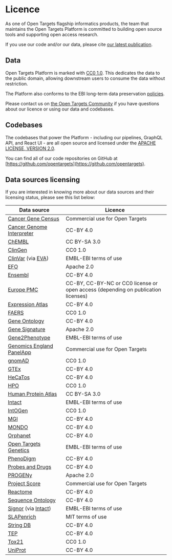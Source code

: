 # Licence

As one of Open Targets flagship informatics products, the team that maintains the Open Targets Platform is committed to building open source tools and supporting open access research.

If you use our code and/or our data, please cite [our latest publication](citation.md#latest-publication).

## **Data**

Open Targets Platform is marked with [CC0 1.0](http://creativecommons.org/publicdomain/zero/1.0?ref=chooser-v1). This dedicates the data to the public domain, allowing downstream users to consume the data without restriction.

The Platform also conforms to the EBI long-term data preservation [policies](https://www.ebi.ac.uk/long-term-data-preservation).

Please contact us on [the Open Targets Community](https://community.opentargets.org/) if you have questions about our licence or using our data and codebases.

## **Codebases**

The codebases that power the Platform - including our pipelines, GraphQL API, and React UI - are all open source and licensed under the [APACHE LICENSE, VERSION 2.0](https://www.apache.org/licenses/LICENSE-2.0).

You can find all of our code repositories on GitHub at [https://github.com/opentargets](https://github.com/opentargets).

## Data sources licensing

If you are interested in knowing more about our data sources and their licensing status, please see this list below:&#x20;

| Data source                                                                                                     | Licence                                                                           |
| --------------------------------------------------------------------------------------------------------------- | --------------------------------------------------------------------------------- |
| [Cancer Gene Census](https://cancer.sanger.ac.uk/census)                                                        | Commercial use for Open Targets                                                   |
| [Cancer Genome Interpreter](https://www.cancergenomeinterpreter.org/biomarkers)                                 | CC-BY 4.0                                                                         |
| [ChEMBL](https://www.ebi.ac.uk/chembl/)                                                                         | CC BY-SA 3.0                                                                      |
| [ClinGen](https://clinicalgenome.org/)                                                                          | CC0 1.0                                                                           |
| [ClinVar](https://www.ncbi.nlm.nih.gov/clinvar/) (via [EVA](https://www.ebi.ac.uk/eva/))                        | EMBL-EBI terms of use                                                             |
| [EFO](https://www.ebi.ac.uk/efo/)                                                                               | Apache 2.0                                                                        |
| [Ensembl](https://www.ensembl.org/index.html)                                                                   | CC-BY 4.0                                                                         |
| [Europe PMC](http://europepmc.org/)                                                                             | CC-BY, CC-BY-NC or CC0 license or open access (depending on publication licenses) |
| [Expression Atlas](https://www.ebi.ac.uk/gxa/home)                                                              | CC-BY 4.0                                                                         |
| [FAERS](https://www.fda.gov/drugs/surveillance/questions-and-answers-fdas-adverse-event-reporting-system-faers) | CC0 1.0                                                                           |
| [Gene Ontology](http://geneontology.org/)                                                                       | CC-BY 4.0                                                                         |
| [Gene Signature](https://www.hsls.pitt.edu/obrc/index.php?page=URL1268854187)                                   | Apache 2.0                                                                        |
| [Gene2Phenotype](https://www.ebi.ac.uk/gene2phenotype)                                                          | EMBL-EBI terms of use                                                             |
| [Genomics England PanelApp](https://panelapp.genomicsengland.co.uk/)                                            | Commercial use for Open Targets                                                   |
| [gnomAD](https://gnomad.broadinstitute.org/)                                                                    | CC0 1.0                                                                           |
| [GTEx](https://www.gtexportal.org)                                                                              | CC-BY 4.0                                                                         |
| [HeCaTos](https://cordis.europa.eu/project/id/602156/results)                                                   | CC-BY 4.0                                                                         |
| [HPO](https://hpo.jax.org/app/)                                                                                 | CC0 1.0                                                                           |
| [Human Protein Atlas](http://www.proteinatlas.org/)                                                             | CC BY-SA 3.0                                                                      |
| [Intact](https://www.ebi.ac.uk/intact/home)                                                                     | EMBL-EBI terms of use                                                             |
| [IntOGen](http://www.intogen.org/search)                                                                        | CC0 1.0                                                                           |
| [MGI](http://www.informatics.jax.org/phenotypes.shtml)                                                          | CC-BY 4.0                                                                         |
| [MONDO](https://mondo.monarchinitiative.org)                                                                    | CC-BY 4.0                                                                         |
| [Orphanet](https://www.orpha.net/consor/cgi-bin/index.php)                                                      | CC-BY 4.0                                                                         |
| [Open Targets Genetics](https://genetics.opentargets.org/)                                                      | EMBL-EBI terms of use                                                             |
| [PhenoDigm](https://www.sanger.ac.uk/tool/phenodigm/)                                                           | CC-BY 4.0                                                                         |
| [Probes and Drugs](https://www.probes-drugs.org/home/)                                                          | CC-BY 4.0                                                                         |
| [PROGENy](https://saezlab.github.io/progeny/)                                                                   | Apache 2.0                                                                        |
| [Project Score](https://score.depmap.sanger.ac.uk/)                                                             | Commercial use for Open Targets                                                   |
| [Reactome](https://reactome.org/)                                                                               | CC-BY 4.0                                                                         |
| [Sequence Ontology](http://www.sequenceontology.org/)                                                           | CC-BY 4.0                                                                         |
| [Signor](https://signor.uniroma2.it/) (via [Intact](https://www.ebi.ac.uk/intact/home))                         | EMBL-EBI terms of use                                                             |
| [SLAPenrich](https://saezlab.github.io/SLAPenrich/)                                                             | MIT terms of use                                                                  |
| [String DB](https://string-db.org/)                                                                             | CC-BY 4.0                                                                         |
| [TEP](https://www.thesgc.org/tep)                                                                               | CC-BY 4.0                                                                         |
| [Tox21](https://tox21.gov/overview/about-tox21/)                                                                | CC0 1.0                                                                           |
| [UniProt](https://www.uniprot.org/)                                                                             | CC-BY 4.0                                                                         |



